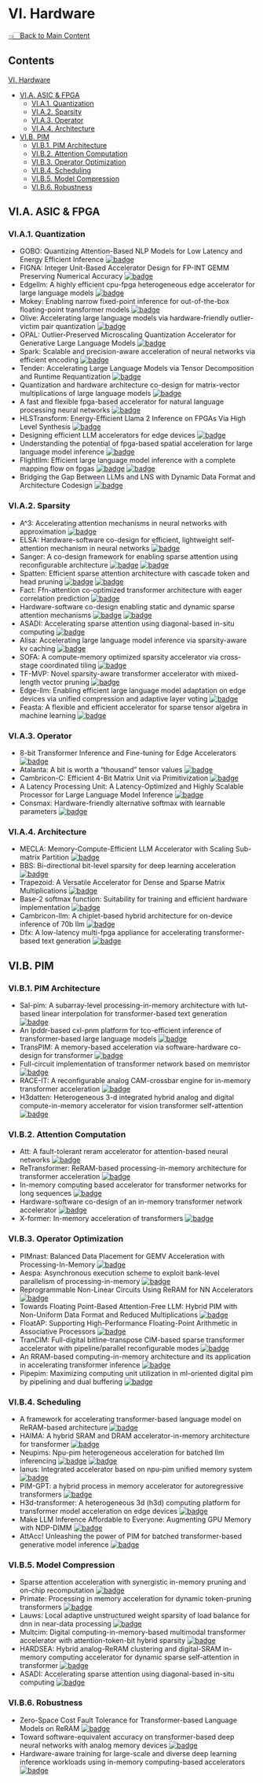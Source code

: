 # VI. Hardware

<p align="left">
<a href="../README.md#table-of-contents">👈🏻Back to Main Content</a>
</p>

## Contents

[VI. Hardware](VI-hardware.md)
- [VI.A. ASIC & FPGA](VI-hardware.md#via-asic-&-fpga)
  - [VI.A.1. Quantization](VI-hardware.md#via1-quantization)
  - [VI.A.2. Sparsity](VI-hardware.md#via2-sparsity)
  - [VI.A.3. Operator](VI-hardware.md#via3-operator)
  - [VI.A.4. Architecture](VI-hardware.md#via4-architecture)
- [VI.B. PIM](VI-hardware.md#vib-pim)
  - [VI.B.1. PIM Architecture](VI-hardware.md#vib1-architecture)
  - [VI.B.2. Attention Computation](VI-hardware.md#vib2-attention-computation)
  - [VI.B.3. Operator Optimization](VI-hardware.md#vib3-operator-optimization)
  - [VI.B.4. Scheduling](VI-hardware.md#vib4-sheduling)
  - [VI.B.5. Model Compression](VI-hardware.md#vib5-model-compression)
  - [VI.B.6. Robustness](VI-hardware.md#vib6-robustness)

## VI.A. ASIC & FPGA
### VI.A.1. Quantization
- GOBO: Quantizing Attention-Based NLP Models for Low Latency and Energy Efficient Inference <a href="https://microarch.org/micro53/papers/738300a811.pdf" target="_blank"> <img src="https://img.shields.io/badge/MICRO-2020-b31b1b" alt="badge"/></a>
- FIGNA: Integer Unit-Based Accelerator Design for FP-INT GEMM Preserving Numerical Accuracy <a href="https://ieeexplore.ieee.org/document/10476470" target="_blank"> <img src="https://img.shields.io/badge/HPCA-2024-b31b1b" alt="badge"/></a>
- Edgellm: A highly efficient cpu-fpga heterogeneous edge accelerator for large language models <a href="https://arxiv.org/abs/2407.21325" target="_blank"> <img src="https://img.shields.io/badge/arxiv-24.07-b31b1b" alt="badge"/></a>
- Mokey: Enabling narrow fixed-point inference for out-of-the-box floating-point transformer models <a href="https://dl.acm.org/doi/10.1145/3470496.3527438" target="_blank"> <img src="https://img.shields.io/badge/ISCA-2022-b31b1b" alt="badge"/></a>
- Olive: Accelerating large language models via hardware-friendly outlier-victim pair quantization <a href="https://dl.acm.org/doi/abs/10.1145/3579371.3589038" target="_blank"> <img src="https://img.shields.io/badge/ISCA-2023-b31b1b" alt="badge"/></a>
- OPAL: Outlier-Preserved Microscaling Quantization Accelerator for Generative Large Language Models <a href="https://arxiv.org/abs/2409.05902" target="_blank"> <img src="https://img.shields.io/badge/DAC-2024-b31b1b" alt="badge"/></a>
- Spark: Scalable and precision-aware acceleration of neural networks via efficient encoding <a href="https://ieeexplore.ieee.org/document/10476472" target="_blank"> <img src="https://img.shields.io/badge/HPCA-2024-b31b1b" alt="badge"/></a>
- Tender: Accelerating Large Language Models via Tensor Decomposition and Runtime Requantization <a href="https://ieeexplore.ieee.org/document/10609625" target="_blank"> <img src="https://img.shields.io/badge/ISCA-2024-b31b1b" alt="badge"/></a>
- Quantization and hardware architecture co-design for matrix-vector multiplications of large language models <a href="https://ieeexplore.ieee.org/abstract/document/10400181" target="_blank"> <img src="https://img.shields.io/badge/TCSI-2024-b31b1b" alt="badge"/></a>
- A fast and flexible fpga-based accelerator for natural language processing neural networks <a href="https://dl.acm.org/doi/10.1145/3564606" target="_blank"> <img src="https://img.shields.io/badge/TACO-2023-b31b1b" alt="badge"/></a>
- HLSTransform: Energy-Efficient Llama 2 Inference on FPGAs Via High Level Synthesis <a href="https://arxiv.org/abs/2405.00738" target="_blank"> <img src="https://img.shields.io/badge/arxiv-24.05-b31b1b" alt="badge"/></a>
- Designing efficient LLM accelerators for edge devices <a href="https://arxiv.org/abs/2408.00462" target="_blank"> <img src="https://img.shields.io/badge/arxiv-24.08-b31b1b" alt="badge"/></a>
- Understanding the potential of fpga-based spatial acceleration for large language model inference <a href="https://dl.acm.org/doi/10.1145/3656177" target="_blank"> <img src="https://img.shields.io/badge/TRETS-2024-b31b1b" alt="badge"/></a>
- Flightllm: Efficient large language model inference with a complete mapping flow on fpgas <a href="https://dl.acm.org/doi/10.1145/3626202.3637562" target="_blank"> <img src="https://img.shields.io/badge/FPGA-2024-b31b1b" alt="badge"/></a> <a href="https://github.com/FlightLLM/flightllm_test_demo" target="_blank"> <img src="https://img.shields.io/badge/github-6BACF8" alt="badge"/></a>
- Bridging the Gap Between LLMs and LNS with Dynamic Data Format and Architecture Codesign <a href="https://ieeexplore.ieee.org/document/10764686" target="_blank"> <img src="https://img.shields.io/badge/MICRO-2024-b31b1b" alt="badge"/></a>

### VI.A.2. Sparsity
- A^3: Accelerating attention mechanisms in neural networks with approximation <a href="https://ieeexplore.ieee.org/document/9065498" target="_blank"> <img src="https://img.shields.io/badge/HPCA-2020-b31b1b" alt="badge"/></a>
- ELSA: Hardware-software co-design for efficient, lightweight self-attention mechanism in neural networks <a href="https://ieeexplore.ieee.org/document/9499860" target="_blank"> <img src="https://img.shields.io/badge/ISCA-2021-b31b1b" alt="badge"/></a>
- Sanger: A co-design framework for enabling sparse attention using reconfigurable architecture <a href="https://dl.acm.org/doi/fullHtml/10.1145/3466752.3480125" target="_blank"> <img src="https://img.shields.io/badge/MICRO-2021-b31b1b" alt="badge"/></a> <a href="https://github.com/hatsu3/Sanger" target="_blank"> <img src="https://img.shields.io/badge/github-6BACF8" alt="badge"/></a>
- Spatten: Efficient sparse attention architecture with cascade token and head pruning <a href="https://ieeexplore.ieee.org/abstract/document/9407232" target="_blank"> <img src="https://img.shields.io/badge/HPCA-2021-b31b1b" alt="badge"/></a> <a href="https://github.com/mit-han-lab/spatten" target="_blank"> <img src="https://img.shields.io/badge/git-mit-6BACF8" alt="badge"/></a>
- Fact: Ffn-attention co-optimized transformer architecture with eager correlation prediction <a href="https://dl.acm.org/doi/epdf/10.1145/3579371.3589057" target="_blank"> <img src="https://img.shields.io/badge/ISCA-2023-b31b1b" alt="badge"/></a>
- Hardware-software co-design enabling static and dynamic sparse attention mechanisms <a href="https://ieeexplore.ieee.org/document/10460307" target="_blank"> <img src="https://img.shields.io/badge/TCAD-2024-b31b1b" alt="badge"/></a> <a href="https://github.com/sjtu-zhao-lab/SALO" target="_blank"> <img src="https://img.shields.io/badge/github-6BACF8" alt="badge"/></a>
- ASADI: Accelerating sparse attention using diagonal-based in-situ computing <a href="https://ieeexplore.ieee.org/abstract/document/10476432" target="_blank"> <img src="https://img.shields.io/badge/HPCA-2024-b31b1b" alt="badge"/></a>
- Alisa: Accelerating large language model inference via sparsity-aware kv caching <a href="https://ieeexplore.ieee.org/document/10609626" target="_blank"> <img src="https://img.shields.io/badge/ISCA-2024-b31b1b" alt="badge"/></a>
- SOFA: A compute-memory optimized sparsity accelerator via cross-stage coordinated tiling <a href="https://ieeexplore.ieee.org/document/10764509" target="_blank"> <img src="https://img.shields.io/badge/MICRO-2024-b31b1b" alt="badge"/></a>
- TF-MVP: Novel sparsity-aware transformer accelerator with mixed-length vector pruning <a href="https://ieeexplore.ieee.org/document/10247799" target="_blank"> <img src="https://img.shields.io/badge/DAC-2023-b31b1b" alt="badge"/></a>
- Edge-llm: Enabling efficient large language model adaptation on edge devices via unified compression and adaptive layer voting <a href="https://dl.acm.org/doi/10.1145/3649329.3658473" target="_blank"> <img src="https://img.shields.io/badge/DAC-2024-b31b1b" alt="badge"/></a>
- Feasta: A flexible and efficient accelerator for sparse tensor algebra in machine learning <a href="https://dl.acm.org/doi/10.1145/3620666.3651336" target="_blank"> <img src="https://img.shields.io/badge/ASPLOS-2024-b31b1b" alt="badge"/></a>

### VI.A.3. Operator
- 8-bit Transformer Inference and Fine-tuning for Edge Accelerators <a href="https://dl.acm.org/doi/10.1145/3620666.3651368" target="_blank"> <img src="https://img.shields.io/badge/ASPLOS-2024-b31b1b" alt="badge"/></a>
- Atalanta: A bit is worth a “thousand” tensor values <a href="https://dl.acm.org/doi/10.1145/3620665.3640356" target="_blank"> <img src="https://img.shields.io/badge/ASPLOS-2024-b31b1b" alt="badge"/></a>
- Cambricon-C: Efficient 4-Bit Matrix Unit via Primitivization <a href="https://ieeexplore.ieee.org/document/10764444" target="_blank"> <img src="https://img.shields.io/badge/MICRO-2024-b31b1b" alt="badge"/></a>
- A Latency Processing Unit: A Latency-Optimized and Highly Scalable Processor for Large Language Model Inference <a href="https://ieeexplore.ieee.org/abstract/document/10591630" target="_blank"> <img src="https://img.shields.io/badge/MM-2024-b31b1b" alt="badge"/></a>
- Consmax: Hardware-friendly alternative softmax with learnable parameters <a href="https://dl.acm.org/doi/abs/10.1145/3676536.3676766" target="_blank"> <img src="https://img.shields.io/badge/ICCAD-2024-b31b1b" alt="badge"/></a>

### VI.A.4. Architecture
- MECLA: Memory-Compute-Efficient LLM Accelerator with Scaling Sub-matrix Partition <a href="https://ieeexplore.ieee.org/document/10609710" target="_blank"> <img src="https://img.shields.io/badge/ISCA-2024-b31b1b" alt="badge"/></a>
- BBS: Bi-directional bit-level sparsity for deep learning acceleration <a href="https://ieeexplore.ieee.org/document/10764496" target="_blank"> <img src="https://img.shields.io/badge/MICRO-2024-b31b1b" alt="badge"/></a>
- Trapezoid: A Versatile Accelerator for Dense and Sparse Matrix Multiplications <a href="https://ieeexplore.ieee.org/document/10609623" target="_blank"> <img src="https://img.shields.io/badge/ISCA-2024-b31b1b" alt="badge"/></a>
- Base-2 softmax function: Suitability for training and efficient hardware implementation <a href="https://ieeexplore.ieee.org/document/9851522" target="_blank"> <img src="https://img.shields.io/badge/TCSI-2022-b31b1b" alt="badge"/></a>
- Cambricon-llm: A chiplet-based hybrid architecture for on-device inference of 70b llm <a href="https://ieeexplore.ieee.org/document/10764574" target="_blank"> <img src="https://img.shields.io/badge/MICRO-2024-b31b1b" alt="badge"/></a>
- Dfx: A low-latency multi-fpga appliance for accelerating transformer-based text generation <a href="https://dl.acm.org/doi/10.1109/MICRO56248.2022.00051" target="_blank"> <img src="https://img.shields.io/badge/MICRO-2022-b31b1b" alt="badge"/></a>


## VI.B. PIM
### VI.B.1. PIM Architecture
 - Sal-pim: A subarray-level processing-in-memory architecture with lut-based linear interpolation for transformer-based text generation <a href="https://ieeexplore.ieee.org/document/11024168" target="_blank"> <img src="https://img.shields.io/badge/TC-2025-b31b1b" alt="badge"/></a>
 - An lpddr-based cxl-pnm platform for tco-efficient inference of transformer-based large language models <a href="https://ieeexplore.ieee.org/document/10476443" target="_blank"> <img src="https://img.shields.io/badge/HPCA-2024-b31b1b" alt="badge"/></a>
 - TransPIM: A memory-based acceleration via software-hardware co-design for transformer <a href="https://ieeexplore.ieee.org/document/9773212" target="_blank"> <img src="https://img.shields.io/badge/HPCA-2022-b31b1b" alt="badge"/></a>
 - Full-circuit implementation of transformer network based on memristor <a href="https://ieeexplore.ieee.org/abstract/document/9669041" target="_blank"> <img src="https://img.shields.io/badge/TCSI-2021-b31b1b" alt="badge"/></a>
 - RACE-IT: A reconfigurable analog CAM-crossbar engine for in-memory transformer acceleration <a href="https://arxiv.org/abs/2312.06532" target="_blank"> <img src="https://img.shields.io/badge/arxiv-23.12-b31b1b" alt="badge"/></a>
 - H3datten: Heterogeneous 3-d integrated hybrid analog and digital compute-in-memory accelerator for vision transformer self-attention <a href="https://ieeexplore.ieee.org/abstract/document/10213232" target="_blank"> <img src="https://img.shields.io/badge/TVLSI-2023-b31b1b" alt="badge"/></a>


### VI.B.2. Attention Computation
 - Att: A fault-tolerant reram accelerator for attention-based neural networks <a href="https://ieeexplore.ieee.org/abstract/document/9283554" target="_blank"> <img src="https://img.shields.io/badge/ICCD-2020-b31b1b" alt="badge"/></a>
 - ReTransformer: ReRAM-based processing-in-memory architecture for transformer acceleration <a href="https://ieeexplore.ieee.org/document/9256523" target="_blank"> <img src="https://img.shields.io/badge/ICCAD-2020-b31b1b" alt="badge"/></a>
 - In-memory computing based accelerator for transformer networks for long sequences <a href="https://ieeexplore.ieee.org/document/9474146" target="_blank"> <img src="https://img.shields.io/badge/DATE-2021-b31b1b" alt="badge"/></a>
 - Hardware-software co-design of an in-memory transformer network accelerator <a href="https://www.frontiersin.org/journals/electronics/articles/10.3389/felec.2022.847069/full" target="_blank"> <img src="https://img.shields.io/badge/Front.Electron.-2022-b31b1b" alt="badge"/></a>
 - X-former: In-memory acceleration of transformers <a href="https://ieeexplore.ieee.org/document/10155455" target="_blank"> <img src="https://img.shields.io/badge/TVLSI-2023-b31b1b" alt="badge"/></a>


### VI.B.3. Operator Optimization
 - PIMnast: Balanced Data Placement for GEMV Acceleration with Processing-In-Memory <a href="https://ieeexplore.ieee.org/document/10820611" target="_blank"> <img src="https://img.shields.io/badge/SC24-W-b31b1b" alt="badge"/></a>
 - Aespa: Asynchronous execution scheme to exploit bank-level parallelism of processing-in-memory <a href="https://ieeexplore.ieee.org/document/10411371" target="_blank"> <img src="https://img.shields.io/badge/MICRO-2023-b31b1b" alt="badge"/></a>
 - Reprogrammable Non-Linear Circuits Using ReRAM for NN Accelerators <a href="https://dl.acm.org/doi/abs/10.1145/3617894" target="_blank"> <img src="https://img.shields.io/badge/TRETS-2024-b31b1b" alt="badge"/></a>
 - Towards Floating Point-Based Attention-Free LLM: Hybrid PIM with Non-Uniform Data Format and Reduced Multiplications <a href="https://dl.acm.org/doi/10.1145/3676536.3676776" target="_blank"> <img src="https://img.shields.io/badge/ICCAD-2024-b31b1b" alt="badge"/></a>
 - FloatAP: Supporting High-Performance Floating-Point Arithmetic in Associative Processors <a href="https://ieeexplore.ieee.org/document/10764430" target="_blank"> <img src="https://img.shields.io/badge/MICRO-2024-b31b1b" alt="badge"/></a>
 - TranCIM: Full-digital bitline-transpose CIM-based sparse transformer accelerator with pipeline/parallel reconfigurable modes <a href="https://ieeexplore.ieee.org/document/9931922" target="_blank"> <img src="https://img.shields.io/badge/JSSC-2022-b31b1b" alt="badge"/></a>
 - An RRAM-based computing-in-memory architecture and its application in accelerating transformer inference <a href="https://ieeexplore.ieee.org/document/10375354" target="_blank"> <img src="https://img.shields.io/badge/TVLSI-2023-b31b1b" alt="badge"/></a>
 - Pipepim: Maximizing computing unit utilization in ml-oriented digital pim by pipelining and dual buffering <a href="https://ieeexplore.ieee.org/abstract/document/10551401" target="_blank"> <img src="https://img.shields.io/badge/TCAD-2024-b31b1b" alt="badge"/></a>
 

### VI.B.4. Scheduling
 - A framework for accelerating transformer-based language model on ReRAM-based architecture <a href="https://ieeexplore.ieee.org/document/9580474" target="_blank"> <img src="https://img.shields.io/badge/TCAD-2021-b31b1b" alt="badge"/></a>
 - HAIMA: A hybrid SRAM and DRAM accelerator-in-memory architecture for transformer <a href="https://ieeexplore.ieee.org/abstract/document/10247913" target="_blank"> <img src="https://img.shields.io/badge/DAC-2023-b31b1b" alt="badge"/></a>
 - Neupims: Npu-pim heterogeneous acceleration for batched llm inferencing <a href="https://dl.acm.org/doi/abs/10.1145/3620666.3651380" target="_blank"> <img src="https://img.shields.io/badge/ASPLOS-2024-b31b1b" alt="badge"/></a> <a href="https://github.com/casys-kaist/NeuPIMs" target="_blank"> <img src="https://img.shields.io/badge/github-6BACF8" alt="badge"/></a>
 - Ianus: Integrated accelerator based on npu-pim unified memory system <a href="https://dl.acm.org/doi/10.1145/3620666.3651324" target="_blank"> <img src="https://img.shields.io/badge/ASPLOS-2024-b31b1b" alt="badge"/></a>
 - PIM-GPT: a hybrid process in memory accelerator for autoregressive transformers <a href="https://www.nature.com/articles/s44335-024-00004-2" target="_blank"> <img src="https://img.shields.io/badge/Nature-2024-b31b1b" alt="badge"/></a>
 - H3d-transformer: A heterogeneous 3d (h3d) computing platform for transformer model acceleration on edge devices <a href="https://dl.acm.org/doi/10.1145/3649219" target="_blank"> <img src="https://img.shields.io/badge/TODAES-2024-b31b1b" alt="badge"/></a>
 - Make LLM Inference Affordable to Everyone: Augmenting GPU Memory with NDP-DIMM <a href="https://ieeexplore.ieee.org/document/10946712" target="_blank"> <img src="https://img.shields.io/badge/HPCA-2025-b31b1b" alt="badge"/></a>
 - AttAcc! Unleashing the power of PIM for batched transformer-based generative model inference <a href="https://dl.acm.org/doi/abs/10.1145/3620665.3640422" target="_blank"> <img src="https://img.shields.io/badge/ASPLOS-2024-b31b1b" alt="badge"/></a>


### VI.B.5. Model Compression
 - Sparse attention acceleration with synergistic in-memory pruning and on-chip recomputation <a href="https://dl.acm.org/doi/10.1109/MICRO56248.2022.00059" target="_blank"> <img src="https://img.shields.io/badge/MICRO-2022-b31b1b" alt="badge"/></a>
 - Primate: Processing in memory acceleration for dynamic token-pruning transformers <a href="https://ieeexplore.ieee.org/document/10473968" target="_blank"> <img src="https://img.shields.io/badge/ASP.DAC-2024-b31b1b" alt="badge"/></a>
 - Lauws: Local adaptive unstructured weight sparsity of load balance for dnn in near-data processing <a href="https://ieeexplore.ieee.org/document/10558554" target="_blank"> <img src="https://img.shields.io/badge/ISCAS-2024-b31b1b" alt="badge"/></a>
 - Multcim: Digital computing-in-memory-based multimodal transformer accelerator with attention-token-bit hybrid sparsity <a href="https://ieeexplore.ieee.org/document/10226612" target="_blank"> <img src="https://img.shields.io/badge/JSSC-2023-b31b1b" alt="badge"/></a>
 - HARDSEA: Hybrid analog-ReRAM clustering and digital-SRAM in-memory computing accelerator for dynamic sparse self-attention in transformer <a href="https://ieeexplore.ieee.org/document/10367847" target="VLSI-2023_blank"> <img src="https://img.shields.io/badge/-b31b1b" alt="badge"/></a>
 - ASADI: Accelerating sparse attention using diagonal-based in-situ computing <a href="https://ieeexplore.ieee.org/abstract/document/10476432" target="_blank"> <img src="https://img.shields.io/badge/HPCA-2024-b31b1b" alt="badge"/></a>


### VI.B.6. Robustness
 - Zero-Space Cost Fault Tolerance for Transformer-based Language Models on ReRAM <a href="https://arxiv.org/abs/2401.11664" target="_blank"> <img src="https://img.shields.io/badge/arxiv-24.01-b31b1b" alt="badge"/></a>
 - Toward software-equivalent accuracy on transformer-based deep neural networks with analog memory devices <a href="https://www.frontiersin.org/journals/computational-neuroscience/articles/10.3389/fncom.2021.675741/full" target="_blank"> <img src="https://img.shields.io/badge/Front-2021-b31b1b" alt="badge"/></a>
 - Hardware-aware training for large-scale and diverse deep learning inference workloads using in-memory computing-based accelerators <a href="https://www.nature.com/articles/s41467-023-40770-4" target="_blank"> <img src="https://img.shields.io/badge/Nature-2023-b31b1b" alt="badge"/></a>
